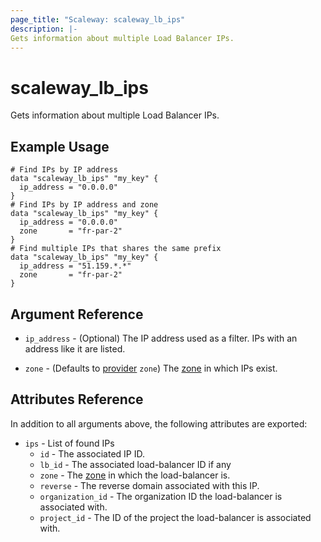 ```yaml
---
page_title: "Scaleway: scaleway_lb_ips"
description: |-
Gets information about multiple Load Balancer IPs.
---
```


# scaleway_lb_ips

Gets information about multiple Load Balancer IPs.

## Example Usage

```hcl
# Find IPs by IP address
data "scaleway_lb_ips" "my_key" {
  ip_address = "0.0.0.0"
}
# Find IPs by IP address and zone
data "scaleway_lb_ips" "my_key" {
  ip_address = "0.0.0.0"
  zone       = "fr-par-2"
}
# Find multiple IPs that shares the same prefix
data "scaleway_lb_ips" "my_key" {
  ip_address = "51.159.*.*"
  zone       = "fr-par-2"
}
```

## Argument Reference

- `ip_address` - (Optional) The IP address used as a filter. IPs with an address like it are listed.

- `zone` - (Defaults to [provider](../index.md#zone) `zone`) The [zone](../guides/regions_and_zones.md#zones) in which IPs exist.

## Attributes Reference

In addition to all arguments above, the following attributes are exported:

- `ips` - List of found IPs
    - `id` - The associated IP ID.
    - `lb_id` - The associated load-balancer ID if any
    - `zone` - The [zone](../guides/regions_and_zones.md#zones) in which the load-balancer is.
    - `reverse` - The reverse domain associated with this IP.
    - `organization_id` - The organization ID the load-balancer is associated with.
    - `project_id` - The ID of the project the load-balancer is associated with.